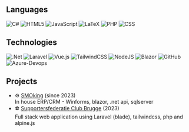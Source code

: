 ## Languages

![C#](https://img.shields.io/badge/c%23-%23239120.svg?logo=c-sharp&logoColor=white)
![HTML5](https://img.shields.io/badge/html5-%23E34F26.svg?logo=html5&logoColor=white)
![JavaScript](https://img.shields.io/badge/javascript-%23323330.svg?logo=javascript&logoColor=%23F7DF1E)
![LaTeX](https://img.shields.io/badge/latex-%23008080.svg?logo=latex&logoColor=white)
![PHP](https://img.shields.io/badge/php-%23777BB4.svg?logo=php&logoColor=white)
![CSS](https://img.shields.io/badge/css-%230072C6.svg?logo=css&logoColor=white)

## Technologies

![.Net](https://img.shields.io/badge/.NET-5C2D91?logo=.net&logoColor=white)
![Laravel](https://img.shields.io/badge/laravel-%23FF2D20.svg?logo=laravel&logoColor=white)
![Vue.js](https://img.shields.io/badge/vuejs-%2335495e.svg?logo=vuedotjs&logoColor=%234FC08D)
![TailwindCSS](https://img.shields.io/badge/tailwindcss-%2338B2AC.svg?logo=tailwind-css&logoColor=white)
![NodeJS](https://img.shields.io/badge/node.js-6DA55F?logo=node.js&logoColor=white)
![Blazor](https://img.shields.io/badge/blazor-5C2D91?logo=blazor&logoColor=white)
![GitHub](https://img.shields.io/badge/github-%23121011.svg?logo=github&logoColor=white)
![Azure-Devops](https://img.shields.io/badge/azure.devops-%230072C6.svg?logo=azure-devops&logoColor=white)

## Projects

- ⚙️ [SMOking](https://smo.be) (since 2023)
<br/>In house ERP/CRM - Winforms, blazor, .net api, sqlserver
- ⚽ [Supportersfederatie Club Brugge](https://supportersfederatie.be) (2023)
<br/>Full stack web application using Laravel (blade), tailwindcss, php and alpine.js
